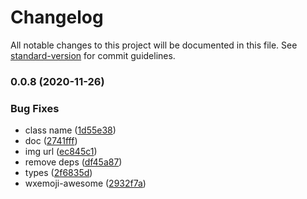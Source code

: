 # Changelog

All notable changes to this project will be documented in this file. See [standard-version](https://github.com/conventional-changelog/standard-version) for commit guidelines.

### 0.0.8 (2020-11-26)


### Bug Fixes

* class name ([1d55e38](https://github.com/planjs/wxemoji-awesome/commit/1d55e380c11fab1d3fb4ac58cec1456b32c3d705))
* doc ([2741fff](https://github.com/planjs/wxemoji-awesome/commit/2741fff9ffa04467e4dc1ce3fce09033f833b4b4))
* img url ([ec845c1](https://github.com/planjs/wxemoji-awesome/commit/ec845c14ed166e2d558d1bc0180413550166ab69))
* remove deps ([df45a87](https://github.com/planjs/wxemoji-awesome/commit/df45a87930ff734c8f1a0a5ea40193cbe98a97e4))
* types ([2f6835d](https://github.com/planjs/wxemoji-awesome/commit/2f6835db74766a1b11b8f22d6990e16aec149ecf))
* wxemoji-awesome ([2932f7a](https://github.com/planjs/wxemoji-awesome/commit/2932f7a88459758e603cca422c05ff893daec797))
